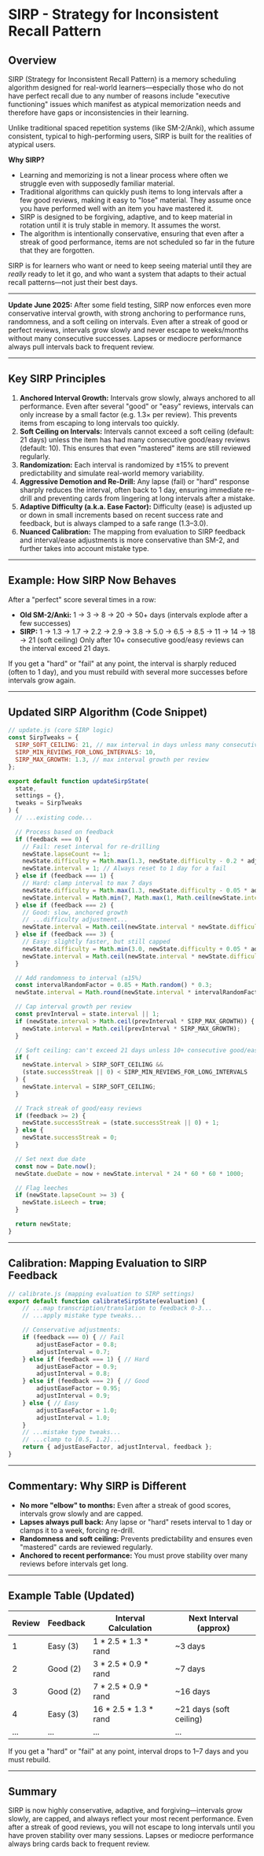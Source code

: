 # SIRP - Strategy for Inconsistent Recall Pattern

## Overview

SIRP (Strategy for Inconsistent Recall Pattern) is a memory scheduling algorithm designed for real-world learners—especially those who do not have perfect recall due to any number of reasons include "executive functioning" issues which manifest as atypical memorization needs and therefore have gaps or inconsistencies in their learning.

Unlike traditional spaced repetition systems (like SM-2/Anki), which assume consistent, typical to high-performing users, SIRP is built for the realities of atypical users.

**Why SIRP?**

- Learning and memorizing is not a linear process where often we struggle even with supposedly familiar material.
- Traditional algorithms can quickly push items to long intervals after a few good reviews, making it easy to "lose" material. They assume once you have performed well with an item you have mastered it.
- SIRP is designed to be forgiving, adaptive, and to keep material in rotation until it is truly stable in memory. It assumes the worst.
- The algorithm is intentionally conservative, ensuring that even after a streak of good performance, items are not scheduled so far in the future that they are forgotten.

SIRP is for learners who want or need to keep seeing material until they are *really* ready to let it go, and who want a system that adapts to their actual recall patterns—not just their best days.

---

**Update June 2025:**
After some field testing, SIRP now enforces even more conservative interval growth, with strong anchoring to performance runs, randomness, and a soft ceiling on intervals. Even after a streak of good or perfect reviews, intervals grow slowly and never escape to weeks/months without many consecutive successes. Lapses or mediocre performance always pull intervals back to frequent review.

---

## Key SIRP Principles

1. **Anchored Interval Growth:**
   Intervals grow slowly, always anchored to all performance. Even after several "good" or "easy" reviews, intervals can only increase by a small factor (e.g. 1.3× per review). This prevents items from escaping to long intervals too quickly.
2. **Soft Ceiling on Intervals:**
   Intervals cannot exceed a soft ceiling (default: 21 days) unless the item has had many consecutive good/easy reviews (default: 10). This ensures that even "mastered" items are still reviewed regularly.
3. **Randomization:**
   Each interval is randomized by ±15% to prevent predictability and simulate real-world memory variability.
4. **Aggressive Demotion and Re-Drill:**
   Any lapse (fail) or "hard" response sharply reduces the interval, often back to 1 day, ensuring immediate re-drill and preventing cards from lingering at long intervals after a mistake.
5. **Adaptive Difficulty (a.k.a. Ease Factor):**
   Difficulty (ease) is adjusted up or down in small increments based on recent success rate and feedback, but is always clamped to a safe range (1.3–3.0).
6. **Nuanced Calibration:**
   The mapping from evaluation to SIRP feedback and interval/ease adjustments is more conservative than SM-2, and further takes into account mistake type.

---

## Example: How SIRP Now Behaves

After a "perfect" score several times in a row:

- **Old SM-2/Anki:**
  1 → 3 → 8 → 20 → 50+ days (intervals explode after a few successes)
- **SIRP:**
  1 → 1.3 → 1.7 → 2.2 → 2.9 → 3.8 → 5.0 → 6.5 → 8.5 → 11 → 14 → 18 → 21 (soft ceiling)
  Only after 10+ consecutive good/easy reviews can the interval exceed 21 days.

If you get a "hard" or "fail" at any point, the interval is sharply reduced (often to 1 day), and you must rebuild with several more successes before intervals grow again.

---

## Updated SIRP Algorithm (Code Snippet)

```javascript
// update.js (core SIRP logic)
const SirpTweaks = {
  SIRP_SOFT_CEILING: 21, // max interval in days unless many consecutive successes
  SIRP_MIN_REVIEWS_FOR_LONG_INTERVALS: 10,
  SIRP_MAX_GROWTH: 1.3, // max interval growth per review
};

export default function updateSirpState(
  state,
  settings = {},
  tweaks = SirpTweaks
) {
  // ...existing code...

  // Process based on feedback
  if (feedback === 0) {
    // Fail: reset interval for re-drilling
    newState.lapseCount += 1;
    newState.difficulty = Math.max(1.3, newState.difficulty - 0.2 * adjustEaseFactor);
    newState.interval = 1; // Always reset to 1 day for a fail
  } else if (feedback === 1) {
    // Hard: clamp interval to max 7 days
    newState.difficulty = Math.max(1.3, newState.difficulty - 0.05 * adjustEaseFactor);
    newState.interval = Math.min(7, Math.max(1, Math.ceil(newState.interval * 0.7 * adjustInterval)));
  } else if (feedback === 2) {
    // Good: slow, anchored growth
    // ...difficulty adjustment...
    newState.interval = Math.ceil(newState.interval * newState.difficulty * adjustInterval);
  } else if (feedback === 3) {
    // Easy: slightly faster, but still capped
    newState.difficulty = Math.min(3.0, newState.difficulty + 0.05 * adjustEaseFactor);
    newState.interval = Math.ceil(newState.interval * newState.difficulty * 1.3 * adjustInterval);
  }

  // Add randomness to interval (±15%)
  const intervalRandomFactor = 0.85 + Math.random() * 0.3;
  newState.interval = Math.round(newState.interval * intervalRandomFactor);

  // Cap interval growth per review
  const prevInterval = state.interval || 1;
  if (newState.interval > Math.ceil(prevInterval * SIRP_MAX_GROWTH)) {
    newState.interval = Math.ceil(prevInterval * SIRP_MAX_GROWTH);
  }

  // Soft ceiling: can't exceed 21 days unless 10+ consecutive good/easy
  if (
    newState.interval > SIRP_SOFT_CEILING &&
    (state.successStreak || 0) < SIRP_MIN_REVIEWS_FOR_LONG_INTERVALS
  ) {
    newState.interval = SIRP_SOFT_CEILING;
  }

  // Track streak of good/easy reviews
  if (feedback >= 2) {
    newState.successStreak = (state.successStreak || 0) + 1;
  } else {
    newState.successStreak = 0;
  }

  // Set next due date
  const now = Date.now();
  newState.dueDate = now + newState.interval * 24 * 60 * 60 * 1000;

  // Flag leeches
  if (newState.lapseCount >= 3) {
    newState.isLeech = true;
  }

  return newState;
}
```

---

## Calibration: Mapping Evaluation to SIRP Feedback

```javascript
// calibrate.js (mapping evaluation to SIRP settings)
export default function calibrateSirpState(evaluation) {
    // ...map transcription/translation to feedback 0-3...
    // ...apply mistake type tweaks...

    // Conservative adjustments:
    if (feedback === 0) { // Fail
        adjustEaseFactor = 0.8;
        adjustInterval = 0.7;
    } else if (feedback === 1) { // Hard
        adjustEaseFactor = 0.9;
        adjustInterval = 0.8;
    } else if (feedback === 2) { // Good
        adjustEaseFactor = 0.95;
        adjustInterval = 0.9;
    } else { // Easy
        adjustEaseFactor = 1.0;
        adjustInterval = 1.0;
    }
    // ...mistake type tweaks...
    // ...clamp to [0.5, 1.2]...
    return { adjustEaseFactor, adjustInterval, feedback };
}
```

---

## Commentary: Why SIRP is Different

- **No more "elbow" to months:** Even after a streak of good scores, intervals grow slowly and are capped.
- **Lapses always pull back:** Any lapse or "hard" resets interval to 1 day or clamps it to a week, forcing re-drill.
- **Randomness and soft ceiling:** Prevents predictability and ensures even "mastered" cards are reviewed regularly.
- **Anchored to recent performance:** You must prove stability over many reviews before intervals get long.

---

## Example Table (Updated)


| Review | Feedback | Interval Calculation  | Next Interval (approx)  |
| -------- | ---------- | ----------------------- | ------------------------- |
| 1      | Easy (3) | 1 * 2.5 * 1.3 * rand  | ~3 days                 |
| 2      | Good (2) | 3 * 2.5 * 0.9 * rand  | ~7 days                 |
| 3      | Good (2) | 7 * 2.5 * 0.9 * rand  | ~16 days                |
| 4      | Easy (3) | 16 * 2.5 * 1.3 * rand | ~21 days (soft ceiling) |
| ...    | ...      | ...                   | ...                     |

If you get a "hard" or "fail" at any point, interval drops to 1–7 days and you must rebuild.

---

## Summary

SIRP is now highly conservative, adaptive, and forgiving—intervals grow slowly, are capped, and always reflect your most recent performance. Even after a streak of good reviews, you will not escape to long intervals until you have proven stability over many sessions. Lapses or mediocre performance always bring cards back to frequent review.
